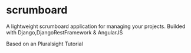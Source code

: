 # scrumboard
A lightweight scrumboard application for managing your projects.
Builded with Django,DjangoRestFramework & AngularJS


Based on an Pluralsight Tutorial

